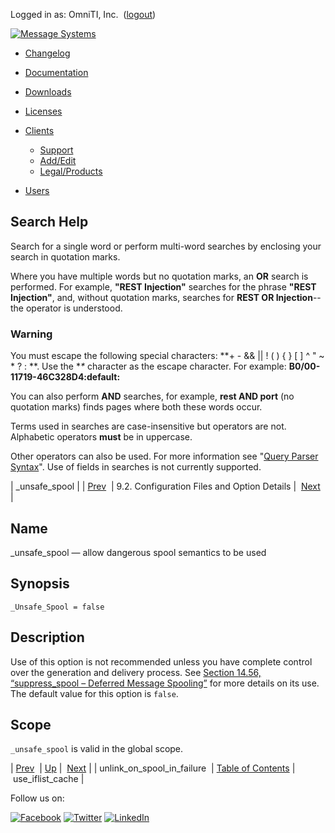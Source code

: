 Logged in as: OmniTI, Inc.  ([logout](https://support.messagesystems.com/logout.php))

[![Message Systems](https://support.messagesystems.com/images/ms-white205.png)](https://support.messagesystems.com/start.php) 

*   [Changelog](https://support.messagesystems.com/start.php?show=changelog)
*   [Documentation](https://support.messagesystems.com/docs/)
*   [Downloads](https://support.messagesystems.com/start.php)

*   [Licenses](https://support.messagesystems.com/license_summary.php)
*   <a href="">Clients</a>
    *   [Support](https://support.messagesystems.com/cs.php)
    *   [Add/Edit](https://support.messagesystems.com/edit_client.php)
    *   [Legal/Products](https://support.messagesystems.com/edit_products.php)
*   [Users](https://support.messagesystems.com/edit_customer.php)

## Search Help

Search for a single word or perform multi-word searches by enclosing your search in quotation marks.

Where you have multiple words but no quotation marks, an **OR** search is performed. For example, **"REST Injection"** searches for the phrase **"REST Injection"**, and, without quotation marks, searches for **REST OR Injection**--the operator is understood.

### Warning

You must escape the following special characters: **+ - && || ! ( ) { } [ ] ^ " ~ * ? : \**. Use the **\** character as the escape character. For example: **B0/00-11719-46C328D4\:default\:**

You can also perform **AND** searches, for example, **rest AND port** (no quotation marks) finds pages where both these words occur.

Terms used in searches are case-insensitive but operators are not. Alphabetic operators **must** be in uppercase.

Other operators can also be used. For more information see "[Query Parser Syntax](https://lucene.apache.org/core/old_versioned_docs/versions/3_0_0/queryparsersyntax.html)". Use of fields in searches is not currently supported.

| _unsafe_spool |
| [Prev](conf.ref.unlink_on_spool_in_failure.php)  | 9.2. Configuration Files and Option Details |  [Next](conf.ref.use_iflist_cache.php) |

<a name="conf.ref.unsafe_spool"></a>
## Name

_unsafe_spool — allow dangerous spool semantics to be used

## Synopsis

`_Unsafe_Spool = false`

<a name="idp7087808"></a>
## Description

Use of this option is not recommended unless you have complete control over the generation and delivery process. See [Section 14.56, “suppress_spool – Deferred Message Spooling”](modules.suppress_spool.php "14.56. suppress_spool – Deferred Message Spooling") for more details on its use. The default value for this option is `false`.

<a name="idp7090608"></a>
## Scope

`_unsafe_spool` is valid in the global scope.

| [Prev](conf.ref.unlink_on_spool_in_failure.php)  | [Up](conf.ref.files.php) |  [Next](conf.ref.use_iflist_cache.php) |
| unlink_on_spool_in_failure  | [Table of Contents](index.php) |  use_iflist_cache |

Follow us on:

[![Facebook](https://support.messagesystems.com/images/icon-facebook.png)](http://www.facebook.com/messagesystems) [![Twitter](https://support.messagesystems.com/images/icon-twitter.png)](http://twitter.com/#!/MessageSystems) [![LinkedIn](https://support.messagesystems.com/images/icon-linkedin.png)](http://www.linkedin.com/company/message-systems)